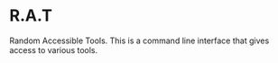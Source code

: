 # R.A.T
Random Accessible Tools. This is a command line interface that gives access to various tools. 